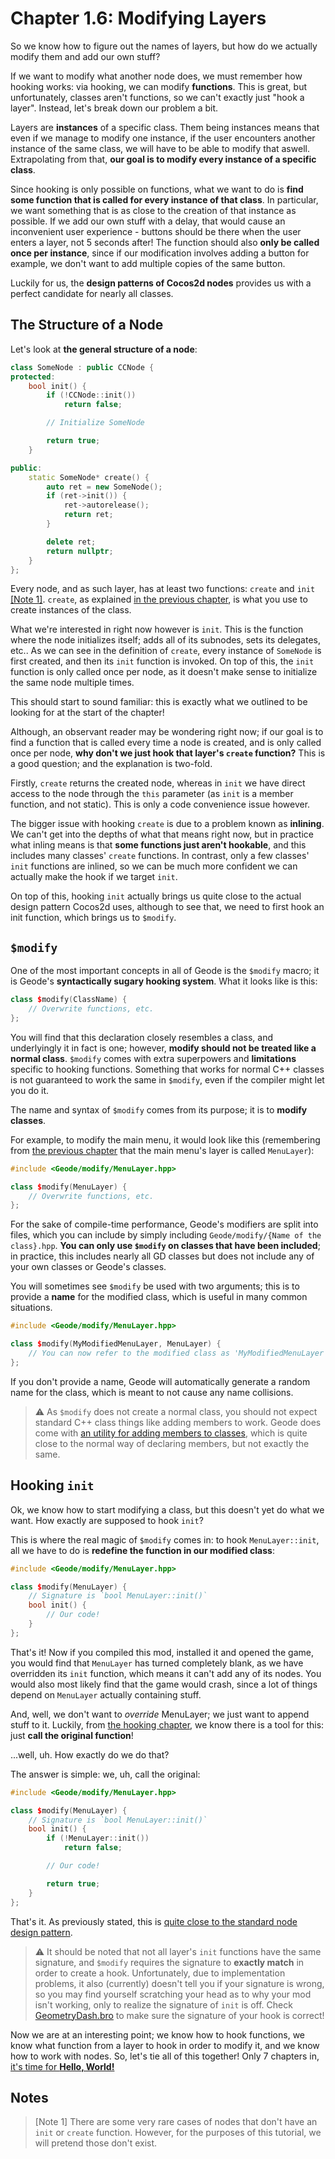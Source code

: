 # Chapter 1.6: Modifying Layers

So we know how to figure out the names of layers, but how do we actually modify them and add our own stuff?

If we want to modify what another node does, we must remember how hooking works: via hooking, we can modify **functions**. This is great, but unfortunately, classes aren't functions, so we can't exactly just "hook a layer". Instead, let's break down our problem a bit.

Layers are **instances** of a specific class. Them being instances means that even if we manage to modify one instance, if the user encounters another instance of the same class, we will have to be able to modify that aswell. Extrapolating from that, **our goal is to modify every instance of a specific class**.

Since hooking is only possible on functions, what we want to do is **find some function that is called for every instance of that class**. In particular, we want something that is as close to the creation of that instance as possible. If we add our own stuff with a delay, that would cause an inconvenient user experience - buttons should be there when the user enters a layer, not 5 seconds after! The function should also **only be called once per instance**, since if our modification involves adding a button for example, we don't want to add multiple copies of the same button.

Luckily for us, the **design patterns of Cocos2d nodes** provides us with a perfect candidate for nearly all classes.

## The Structure of a Node

Let's look at **the general structure of a node**:

```cpp
class SomeNode : public CCNode {
protected:
    bool init() {
        if (!CCNode::init())
            return false;

        // Initialize SomeNode

        return true;
    }

public:
    static SomeNode* create() {
        auto ret = new SomeNode();
        if (ret->init()) {
            ret->autorelease();
            return ret;
        }

        delete ret;
        return nullptr;
    }
};
```

Every node, and as such layer, has at least two functions: `create` and `init` [[Note 1]](#notes). `create`, as explained [in the previous chapter](/handbook/vol1/chap1_5.md), is what you use to create instances of the class.

What we're interested in right now however is `init`. This is the function where the node initializes itself; adds all of its subnodes, sets its delegates, etc.. As we can see in the definition of `create`, every instance of `SomeNode` is first created, and then its `init` function is invoked. On top of this, the `init` function is only called once per node, as it doesn't make sense to initialize the same node multiple times.

This should start to sound familiar: this is exactly what we outlined to be looking for at the start of the chapter!

Although, an observant reader may be wondering right now; if our goal is to find a function that is called every time a node is created, and is only called once per node, **why don't we just hook that layer's `create` function?** This is a good question; and the explanation is two-fold.

Firstly, `create` returns the created node, whereas in `init` we have direct access to the node through the `this` parameter (as `init` is a member function, and not static). This is only a code convenience issue however.

The bigger issue with hooking `create` is due to a problem known as **inlining**. We can't get into the depths of what that means right now, but in practice what inling means is that **some functions just aren't hookable**, and this includes many classes' `create` functions. In contrast, only a few classes' `init` functions are inlined, so we can be much more confident we can actually make the hook if we target `init`.

On top of this, hooking `init` actually brings us quite close to the actual design pattern Cocos2d uses, although to see that, we need to first hook an init function, which brings us to `$modify`.

## `$modify`

One of the most important concepts in all of Geode is the `$modify` macro; it is Geode's **syntactically sugary hooking system**. What it looks like is this:

```cpp
class $modify(ClassName) {
    // Overwrite functions, etc.
};
```

You will find that this declaration closely resembles a class, and underlyingly it in fact is one; however, **modify should not be treated like a normal class**. `$modify` comes with extra superpowers and **limitations** specific to hooking functions. Something that works for normal C++ classes is not guaranteed to work the same in `$modify`, even if the compiler might let you do it.

The name and syntax of `$modify` comes from its purpose; it is to **modify classes**.

For example, to modify the main menu, it would look like this (remembering from [the previous chapter](/handbook/vol1/chap1_5.md) that the main menu's layer is called `MenuLayer`):

```cpp
#include <Geode/modify/MenuLayer.hpp>

class $modify(MenuLayer) {
    // Overwrite functions, etc.
};
```

For the sake of compile-time performance, Geode's modifiers are split into files, which you can include by simply including `Geode/modify/{Name of the class}.hpp`. **You can only use `$modify` on classes that have been included**; in practice, this includes nearly all GD classes but does not include any of your own classes or Geode's classes.

You will sometimes see `$modify` be used with two arguments; this is to provide a **name** for the modified class, which is useful in many common situations.

```cpp
#include <Geode/modify/MenuLayer.hpp>

class $modify(MyModifiedMenuLayer, MenuLayer) {
    // You can now refer to the modified class as 'MyModifiedMenuLayer'
};
```

If you don't provide a name, Geode will automatically generate a random name for the class, which is meant to not cause any name collisions.

> :warning: As `$modify` does not create a normal class, you should not expect standard C++ class things like adding members to work. Geode does come with [an utility for adding members to classes](/tutorials/fields.md), which is quite close to the normal way of declaring members, but not exactly the same.

## Hooking `init`

Ok, we know how to start modifying a class, but this doesn't yet do what we want. How exactly are supposed to hook `init`?

This is where the real magic of `$modify` comes in: to hook `MenuLayer::init`, all we have to do is **redefine the function in our modified class**:

```cpp
#include <Geode/modify/MenuLayer.hpp>

class $modify(MenuLayer) {
    // Signature is `bool MenuLayer::init()`
    bool init() {
        // Our code!
    }
};
```

That's it! Now if you compiled this mod, installed it and opened the game, you would find that `MenuLayer` has turned completely blank, as we have overridden its `init` function, which means it can't add any of its nodes. You would also most likely find that the game would crash, since a lot of things depend on `MenuLayer` actually containing stuff.

And, well, we don't want to _override_ MenuLayer; we just want to append stuff to it. Luckily, from [the hooking chapter](/handbook/vol1/chap1_2.md), we know there is a tool for this: just **call the original function**!

...well, uh. How exactly do we do that?

The answer is simple: we, uh, call the original:

```cpp
#include <Geode/modify/MenuLayer.hpp>

class $modify(MenuLayer) {
    // Signature is `bool MenuLayer::init()`
    bool init() {
        if (!MenuLayer::init())
            return false;

        // Our code!

        return true;
    }
};
```

That's it. As previously stated, this is [quite close to the standard node design pattern](#the-structure-of-a-node).

> :warning: It should be noted that not all layer's `init` functions have the same signature, and `$modify` requires the signature to **exactly match** in order to create a hook. Unfortunately, due to implementation problems, it also (currently) doesn't tell you if your signature is wrong, so you may find yourself scratching your head as to why your mod isn't working, only to realize the signature of `init` is off. Check [GeometryDash.bro](https://github.com/geode-sdk/geode/blob/main/bindings/GeometryDash.bro) to make sure the signature of your hook is correct!

Now we are at an interesting point; we know how to hook functions, we know what function from a layer to hook in order to modify it, and we know how to work with nodes. So, let's tie all of this together! Only 7 chapters in, [it's time for **Hello, World!**](/handbook/vol1/chap1_7.md)

## Notes

> [Note 1] There are some very rare cases of nodes that don't have an `init` or `create` function. However, for the purposes of this tutorial, we will pretend those don't exist.

